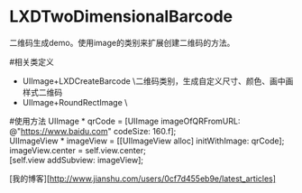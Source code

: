 # LXDTwoDimensionalBarcode
二维码生成demo。使用image的类别来扩展创建二维码的方法。

#相关类定义
* UIImage+LXDCreateBarcode    \\二维码类别，生成自定义尺寸、颜色、画中画样式二维码
* UIImage+RoundRectImage      \\

#使用方法
UIImage * qrCode = [UIImage imageOfQRFromURL: @"https://www.baidu.com" codeSize: 160.f];<br>
UIImageView * imageView = [[UIImageView alloc] initWithImage: qrCode];<br>
imageView.center = self.view.center;<br>
[self.view addSubview: imageView];<br>

[我的博客][http://www.jianshu.com/users/0cf7d455eb9e/latest_articles]
